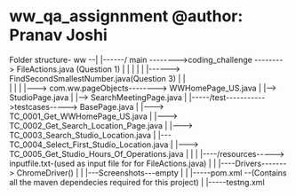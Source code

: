 # ww_qa_assignnment @author: Pranav Joshi

Folder structure-
       ww --|
            |------/ main -------->coding_challenge --------> FileActions.java (Question 1)
            |                 |                     |
            |                 |                     |------> FindSecondSmallestNumber.java(Question 3)
            |                 |  
            |                 |
            |                 |---> com.ww.pageObjects--------> WWHomePage_US.java 
            |                                              |--> StudioPage.java 
            |                                              |--> SearchMeetingPage.java 
            |
            |-----/test----------->testcases-----> BasePage.java 
            |                                |---> TC_0001_Get_WWHomePage_US.java 
            |                                |---> TC_0002_Get_Search_Location_Page.java
            |                                |---> TC_0003_Search_Studio_Location.java
            |                                |---  TC_0004_Select_First_Studio_Location.java
            |                                |---> TC_0005_Get_Studio_Hours_Of_Operations.java
            |
            |
            |
            |----/resources-----> inputfile.txt-(used as input file for for FileActions.java)
            |
            |
            |----Drivers-------> ChromeDriver()
            |
            |
            |---Screenshots---empty
            |
            |
            |-----pom.xml --(Contains all the maven dependecies required for this project)
            |
            |-----testng.xml 
